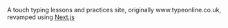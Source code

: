 A touch typing lessons and practices site, originally www​.​typeonline​.​co​.​uk, revamped using [Next.js](https://nextjs.org/)
